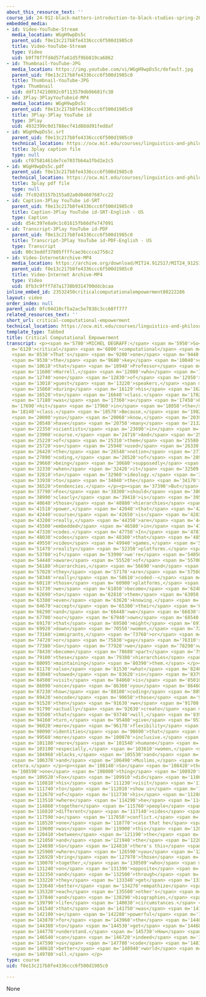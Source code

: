 ```yaml
---
about_this_resource_text: ''
course_id: 24-912-black-matters-introduction-to-black-studies-spring-2017
embedded_media:
- id: Video-YouTube-Stream
  media_location: WGgH9wpDs5c
  parent_uid: f0e13c217b8fe4336ccc6f500d1985c0
  title: Video-YouTube-Stream
  type: Video
  uid: b9f78f7fd4d57fa61d5f9bb819ca6862
- id: Thumbnail-YouTube-JPG
  media_location: https://img.youtube.com/vi/WGgH9wpDs5c/default.jpg
  parent_uid: f0e13c217b8fe4336ccc6f500d1985c0
  title: Thumbnail-YouTube-JPG
  type: Thumbnail
  uid: ddf174210092c0f113579db9b601fc38
- id: 3Play-3PlayYouTubeid-MP4
  media_location: WGgH9wpDs5c
  parent_uid: f0e13c217b8fe4336ccc6f500d1985c0
  title: 3Play-3Play YouTube id
  type: 3Play
  uid: 4932399c0d1788ecf41d88dd91fed8af
- id: WGgH9wpDs5c.srt
  parent_uid: f0e13c217b8fe4336ccc6f500d1985c0
  technical_location: https://ocw.mit.edu/courses/linguistics-and-philosophy/24-912-black-matters-introduction-to-black-studies-spring-2017/instructor-insights/critical-computational-empowerment/WGgH9wpDs5c.srt
  title: 3play caption file
  type: null
  uid: cf07581461de7ce7037bb4a3fbd2e2c5
- id: WGgH9wpDs5c.pdf
  parent_uid: f0e13c217b8fe4336ccc6f500d1985c0
  technical_location: https://ocw.mit.edu/courses/linguistics-and-philosophy/24-912-black-matters-introduction-to-black-studies-spring-2017/instructor-insights/critical-computational-empowerment/WGgH9wpDs5c.pdf
  title: 3play pdf file
  type: null
  uid: 7fc02d3157b155a02a0d04607687cc22
- id: Caption-3Play YouTube id-SRT
  parent_uid: f0e13c217b8fe4336ccc6f500d1985c0
  title: Caption-3Play YouTube id-SRT-English - US
  type: Caption
  uid: d54c397e8a9c1c01615fb66dfe747091
- id: Transcript-3Play YouTube id-PDF
  parent_uid: f0e13c217b8fe4336ccc6f500d1985c0
  title: Transcript-3Play YouTube id-PDF-English - US
  type: Transcript
  uid: 00c3eddf37805ffffcae36ccca2758c2
- id: Video-InternetArchive-MP4
  media_location: https://archive.org/download/MIT24.912S17/MIT24_912S17_DeGraff_Critical_Computational_Empowerment_300k.mp4
  parent_uid: f0e13c217b8fe4336ccc6f500d1985c0
  title: Video-Internet Archive-MP4
  type: Video
  uid: 8fb3c9fff7d7a1730b9314700ddcbcaa
inline_embed_id: 23532450criticalcomputationalempowerment80222286
layout: video
order_index: null
parent_uid: 0fc04d10cf5a2ac5e7838c3cc68ff777
related_resources_text: ''
short_url: critical-computational-empowerment
technical_location: https://ocw.mit.edu/courses/linguistics-and-philosophy/24-912-black-matters-introduction-to-black-studies-spring-2017/instructor-insights/critical-computational-empowerment
template_type: Tabbed
title: Critical Computational Empowerment
transcript: <p><span m='5780'>MICHEL DEGRAFF:</span> <span m='5950'>So</span> <span
  m='6120'>critical</span> <span m='6800'>computational</span> <span m='7580'>empowerment.</span>
  <span m='8530'>That's</span> <span m='9200'>one</span> <span m='9440'>of</span>
  <span m='9530'>the</span> <span m='9680'>key</span> <span m='10040'>concepts</span>
  <span m='10610'>that</span> <span m='10940'>Professor</span> <span m='11420'>Fox</span>
  <span m='11600'>Harrell,</span> <span m='12080'>who</span> <span m='12380'>was</span>
  <span m='12740'>one</span> <span m='12830'>of</span> <span m='12950'>our</span>
  <span m='13010'>guest</span> <span m='13220'>speakers,</span> <span m='14450'>discussed</span>
  <span m='15860'>during</span> <span m='16129'>his</span> <span m='16219'>visit</span>
  <span m='16520'>to</span> <span m='16640'>class.</span> <span m='17020'>And it</span>
  <span m='17180'>was</span> <span m='17360'>a</span> <span m='17450'>big</span> <span
  m='17690'>hit</span> <span m='17960'>in</span> <span m='18050'>the</span> <span
  m='18140'>class.</span> <span m='18570'>Because,</span> <span m='19820'>as</span>
  <span m='20000'>you</span> <span m='20060'>know,</span> <span m='20390'>we</span>
  <span m='20540'>have</span> <span m='20750'>many</span> <span m='21320'>engineers,</span>
  <span m='22350'>scientists</span> <span m='23690'>in</span> <span m='23810'>the</span>
  <span m='23900'>course.</span> <span m='24710'>And</span> <span m='25010'>many</span>
  <span m='25220'>of</span> <span m='25310'>them</span> <span m='25580'>are</span>
  <span m='25720'>so</span> <span m='25940'>used</span> <span m='26330'>to</span>
  <span m='26420'>the</span> <span m='26540'>notion</span> <span m='27740'>of</span>
  <span m='27890'>coding,</span> <span m='28520'>of</span> <span m='28940'>computation,</span>
  <span m='29660'>being</span> <span m='30680'>supposedly</span> <span m='31730'>neutral</span>
  <span m='32330'>when</span> <span m='32420'>it</span> <span m='32509'>comes</span>
  <span m='32810'>to</span> <span m='32960'>ideology.</span> <span m='33800'>And</span>
  <span m='33930'>to</span> <span m='34040'>the</span> <span m='34170'>societal</span>
  <span m='36520'>tendencies.</span> </p><p><span m='37390'>But</span> <span m='37570'>what</span>
  <span m='37790'>Fox</span> <span m='38300'>should</span> <span m='38690'>really</span>
  <span m='38990'>clearly</span> <span m='39410'>is</span> <span m='39530'>that</span>
  <span m='40640'>those</span> <span m='40880'>hierarchies</span> <span m='41330'>of</span>
  <span m='41510'>power,</span> <span m='42040'>that</span> <span m='42220'>this</span>
  <span m='42440'>course</span> <span m='42650'>is</span> <span m='42830'>about,</span>
  <span m='43280'>really,</span> <span m='44350'>are</span> <span m='44480'>themselves</span>
  <span m='45500'>embedded</span> <span m='46580'>in</span> <span m='47150'>these</span>
  <span m='47330'>codes.</span> <span m='47750'>In</span> <span m='47870'>these</span>
  <span m='48030'>codes</span> <span m='48380'>that</span> <span m='48590'>create</span>
  <span m='49550'>video</span> <span m='49940'>games,</span> <span m='51110'>virtual</span>
  <span m='51470'>reality</span> <span m='52350'>platforms.</span> <span m='53160'>So</span>
  <span m='53780'>if</span> <span m='53990'>we're</span> <span m='54050'>not</span>
  <span m='54440'>aware</span> <span m='55520'>of</span> <span m='55700'>these</span>
  <span m='56180'>hierarchies,</span> <span m='56690'>and</span> <span m='56810'>how</span>
  <span m='57020'>they</span> <span m='57170'>are</span> <span m='57560'>coded--</span>
  <span m='58340'>really</span> <span m='58610'>coded--</span> <span m='59600'>in</span>
  <span m='60110'>those</span> <span m='60980'>platforms,</span> <span m='61580'>then</span>
  <span m='61730'>we</span> <span m='61850'>become</span> <span m='62480'>prey</span>
  <span m='62690'>to</span> <span m='62810'>them</span> <span m='63050'>without</span>
  <span m='63380'>even</span> <span m='63620'>knowing.</span> <span m='64489'>We</span>
  <span m='64670'>accept</span> <span m='65300'>their</span> <span m='65510'>assumptions,</span>
  <span m='66290'>and</span> <span m='66440'>we</span> <span m='66830'>reinforce</span>
  <span m='67700'>our</span> <span m='67940'>own</span> <span m='68540'>attitudes</span>
  <span m='69170'>that</span> <span m='69500'>might</span> <span m='69710'>put</span>
  <span m='69920'>down</span> <span m='70550'>women,</span> <span m='72080'>or</span>
  <span m='73160'>immigrants,</span> <span m='73760'>or</span> <span m='74000'>Muslims,</span>
  <span m='74720'>or</span> <span m='75830'>gay</span> <span m='76310'>people.</span>
  <span m='77380'>So</span> <span m='77920'>we</span> <span m='78290'>will</span>
  <span m='78430'>become</span> <span m='78680'>part</span> <span m='79010'>of</span>
  <span m='79100'>these</span> <span m='79380'>hierarchies</span> <span m='79800'>and</span>
  <span m='80095'>maintaining</span> <span m='80390'>them.</span> </p><p><span m='80960'>But</span>
  <span m='81170'>also</span> <span m='81530'>what</span> <span m='82460'>Fox</span>
  <span m='83040'>showed</span> <span m='83620'>in</span> <span m='83790'>his</span>
  <span m='84500'>visit</span> <span m='84860'>is</span> <span m='85010'>that,</span>
  <span m='86090'>once</span> <span m='86360'>you</span> <span m='86460'>understand</span>
  <span m='87230'>how</span> <span m='88100'>coding</span> <span m='88910'>can</span>
  <span m='89420'>encode</span> <span m='90650'>those</span> <span m='90890'>hierarchies,</span>
  <span m='91520'>then</span> <span m='91630'>we</span> <span m='91700'>can</span>
  <span m='91790'>actually</span> <span m='92630'>create</span> <span m='92960'>codes</span>
  <span m='93500'>that</span> <span m='93740'>will,</span> <span m='93950'>in</span>
  <span m='94160'>turn,</span> <span m='95480'>give</span> <span m='95780'>us</span>
  <span m='96020'>more</span> <span m='96170'>flexibility</span> <span m='97190'>for</span>
  <span m='98090'>identities</span> <span m='98690'>that</span> <span m='98840'>are</span>
  <span m='99560'>more</span> <span m='100070'>inclusive.</span> <span m='100970'>And</span>
  <span m='101180'>more</span> <span m='101540'>humane</span> <span m='102230'>towards,</span>
  <span m='103100'>especially,</span> <span m='103610'>women,</span> <span m='104810'>and</span>
  <span m='104960'>blacks,</span> <span m='105530'>and</span> <span m='105650'>Latinos,</span>
  <span m='106370'>and</span> <span m='106490'>Muslims,</span> <span m='107080'>et
  cetera.</span> </p><p><span m='108140'>So</span> <span m='108420'>the</span> <span
  m='108590'>one</span> <span m='108800'>thing</span> <span m='108920'>that</span>
  <span m='109520'>Fox</span> <span m='109910'>did</span> <span m='110690'>in</span>
  <span m='110810'>his</span> <span m='111230'>visit</span> <span m='111560'>was</span>
  <span m='111740'>to</span> <span m='112010'>show us</span> <span m='112530'>one</span>
  <span m='112670'>of</span> <span m='112730'>his</span> <span m='112880'>platforms</span>
  <span m='113510'>where</span> <span m='114290'>he</span> <span m='114390'>brings</span>
  <span m='114860'>together</span> <span m='115760'>people</span> <span m='116690'>on</span>
  <span m='116810'>different</span> <span m='117140'>sides</span> <span m='117470'>of</span>
  <span m='117590'>a</span> <span m='117650'>conflict.</span> <span m='118410'>So</span>
  <span m='118520'>one</span> <span m='118770'>case that he</span> <span m='119230'>showed</span>
  <span m='119600'>was</span> <span m='119900'>this</span> <span m='120050'>conflict</span>
  <span m='120410'>between</span> <span m='121190'>the</span> <span m='121280'>Israelis</span>
  <span m='121850'>and</span> <span m='121940'>the</span> <span m='122000'>Palestinians.</span>
  <span m='124690'>So</span> <span m='124810'>there's this</span> <span m='125250'>perform</span>
  <span m='125900'>where</span> <span m='126590'>you</span> <span m='126680'>can</span>
  <span m='126920'>bring</span> <span m='127970'>those</span> <span m='129320'>soldiers</span>
  <span m='130070'>together,</span> <span m='130509'>who</span> <span m='130669'>fight</span>
  <span m='131240'>on</span> <span m='131390'>opposite</span> <span m='131630'>sides,</span>
  <span m='132350'>and</span> <span m='132500'>through</span> <span m='132770'>that,</span>
  <span m='133220'>they</span> <span m='133340'>get</span> <span m='133520'>to</span>
  <span m='133640'>better</span> <span m='134270'>empathize</span> <span m='135080'>with</span>
  <span m='135320'>each</span> <span m='135500'>other's</span> <span m='137060'>identities,</span>
  <span m='137840'>and</span> <span m='138290'>biographies,</span> <span m='139160'>and</span>
  <span m='139790'>life</span> <span m='140030'>circumstances.</span> <span m='141410'>So</span>
  <span m='141540'>that</span> <span m='141750'>was</span> <span m='141920'>really</span>
  <span m='142100'>a</span> <span m='142280'>powerful</span> <span m='143390'>concept</span>
  <span m='143870'>for</span> <span m='143960'>the</span> <span m='144050'>students</span>
  <span m='144380'>to</span> <span m='144530'>get</span> <span m='144680'>to</span>
  <span m='144770'>understand.</span> <span m='145730'>How</span> <span m='145940'>coding</span>
  <span m='146540'>can</span> <span m='146720'>indeed</span> <span m='147380'>help</span>
  <span m='147590'>us</span> <span m='147780'>code</span> <span m='148130'>a</span>
  <span m='148610'>better</span> <span m='148940'>world</span> <span m='149600'>for</span>
  <span m='149780'>all.</span> </p>
type: course
uid: f0e13c217b8fe4336ccc6f500d1985c0

---
```

None